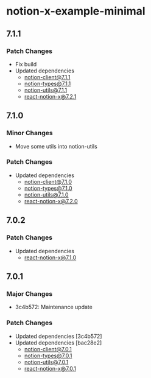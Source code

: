 # notion-x-example-minimal

## 7.1.1

### Patch Changes

- Fix build
- Updated dependencies
  - notion-client@7.1.1
  - notion-types@7.1.1
  - notion-utils@7.1.1
  - react-notion-x@7.2.1

## 7.1.0

### Minor Changes

- Move some utils into notion-utils

### Patch Changes

- Updated dependencies
  - notion-client@7.1.0
  - notion-types@7.1.0
  - notion-utils@7.1.0
  - react-notion-x@7.2.0

## 7.0.2

### Patch Changes

- Updated dependencies
  - react-notion-x@7.1.0

## 7.0.1

### Major Changes

- 3c4b572: Maintenance update

### Patch Changes

- Updated dependencies [3c4b572]
- Updated dependencies [bac28e2]
  - notion-client@7.0.1
  - notion-types@7.0.1
  - notion-utils@7.0.1
  - react-notion-x@7.0.1
